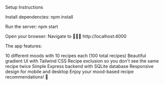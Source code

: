 Setup Instructions

Install dependencies:
npm install

Run the server:
npm start

Open your browser: Navigate to 🚀🚀🚀 http://localhost:4000

The app features:

10 different moods with 10 recipes each (100 total recipes)
Beautiful gradient UI with Tailwind CSS
Recipe exclusion so you don't see the same recipe twice
Simple Express backend with SQLite database
Responsive design for mobile and desktop
Enjoy your mood-based recipe recommendations! 🍳
